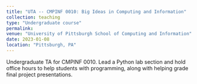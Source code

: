 ```yaml
---
title: "UTA -- CMPINF 0010: Big Ideas in Computing and Information"
collection: teaching
type: "Undergraduate course"
permalink:
venue: "University of Pittsburgh School of Computing and Information"
date: 2023-01-08
location: "Pittsburgh, PA"
---
```


Undergraduate TA for CMPINF 0010. Lead a Python lab section and hold office hours to help students with programming, along with helping grade final project presentations.
